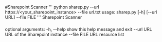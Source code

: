 #Sharepoint Scanner
'''
python sharep.py --url https://\<your_sharepoint_instance\> --file url.txt
usage: sharep.py [-h] [--url URL] --file FILE
'''
Sharepoint Scanner
#####
optional arguments:
  -h, --help   show this help message and exit
  --url URL    URL of the Sharepoint instance
  --file FILE  URL resource list

